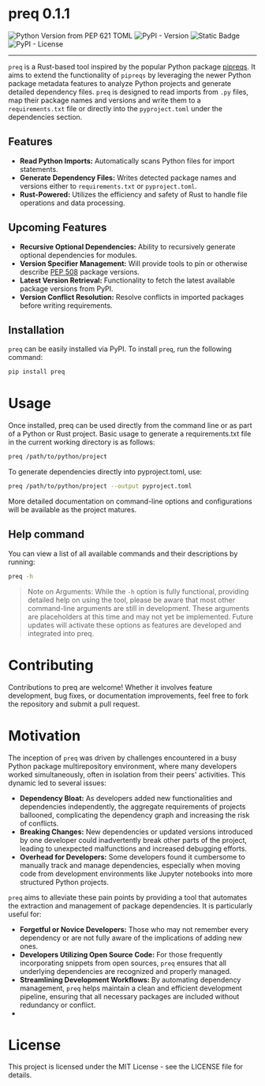 # preq 0.1.1
![Python Version from PEP 621 TOML](https://img.shields.io/python/required-version-toml?tomlFilePath=https%3A%2F%2Fraw.githubusercontent.com%2Fatbraz%2Fpreq%2Fmain%2Fpyproject.toml&style=for-the-badge&logo=python&logoColor=f9d35a&label=%20&labelColor=3d6fa0&color=555555)
![PyPI - Version](https://img.shields.io/pypi/v/preq?style=for-the-badge&link=https%3A%2F%2Fpypi.org%2Fproject%2Fpreq%2F)
![Static Badge](https://img.shields.io/badge/Written_in_Rust-_?style=for-the-badge&logo=rust&logoColor=orange&labelColor=303030&color=555555)
![PyPI - License](https://img.shields.io/pypi/l/preq?style=for-the-badge)

------------------

`preq` is a Rust-based tool inspired by the popular Python package [pipreqs](https://github.com/bndr/pipreqs). It aims to extend the functionality of `pipreqs` by leveraging the newer Python package metadata features to analyze Python projects and generate detailed dependency files. `preq` is designed to read imports from `.py` files, map their package names and versions and write them to a `requirements.txt` file or directly into the `pyproject.toml` under the dependencies section.

## Features

- **Read Python Imports:** Automatically scans Python files for import statements.
- **Generate Dependency Files:** Writes detected package names and versions either to `requirements.txt` or `pyproject.toml`.
- **Rust-Powered:** Utilizes the efficiency and safety of Rust to handle file operations and data processing.

## Upcoming Features

- **Recursive Optional Dependencies:** Ability to recursively generate optional dependencies for modules.
- **Version Specifier Management:** Will provide tools to pin or otherwise describe [PEP 508](https://peps.python.org/pep-0508/) package versions.
- **Latest Version Retrieval:** Functionality to fetch the latest available package versions from PyPI.
- **Version Conflict Resolution:** Resolve conflicts in imported packages before writing requirements.

## Installation

`preq` can be easily installed via PyPI. To install `preq`, run the following command:

```bash
pip install preq
```

# Usage
Once installed, preq can be used directly from the command line or as part of a Python or Rust project. Basic usage to generate a requirements.txt file in the current working directory is as follows:

```bash
preq /path/to/python/project
```
To generate dependencies directly into pyproject.toml, use:
```bash
preq /path/to/python/project --output pyproject.toml
```

More detailed documentation on command-line options and configurations will be available as the project matures.

## Help command
You can view a list of all available commands and their descriptions by running:
```bash
preq -h
```
>Note on Arguments:
While the `-h` option is fully functional, providing detailed help on using the tool, please be aware that most other command-line arguments are still in development. These arguments are placeholders at this time and may not yet be implemented. Future updates will activate these options as features are developed and integrated into preq.

# Contributing
Contributions to preq are welcome! Whether it involves feature development, bug fixes, or documentation improvements, feel free to fork the repository and submit a pull request.

# Motivation

The inception of `preq` was driven by challenges encountered in a busy Python package multirepository environment, where many developers worked simultaneously, often in isolation from their peers' activities. This dynamic led to several issues:

- **Dependency Bloat:** As developers added new functionalities and dependencies independently, the aggregate requirements of projects ballooned, complicating the dependency graph and increasing the risk of conflicts.
- **Breaking Changes:** New dependencies or updated versions introduced by one developer could inadvertently break other parts of the project, leading to unexpected malfunctions and increased debugging efforts.
- **Overhead for Developers:** Some developers found it cumbersome to manually track and manage dependencies, especially when moving code from development environments like Jupyter notebooks into more structured Python projects.

`preq` aims to alleviate these pain points by providing a tool that automates the extraction and management of package dependencies. It is particularly useful for:

- **Forgetful or Novice Developers:** Those who may not remember every dependency or are not fully aware of the implications of adding new ones.
- **Developers Utilizing Open Source Code:** For those frequently incorporating snippets from open sources, `preq` ensures that all underlying dependencies are recognized and properly managed.
- **Streamlining Development Workflows:** By automating dependency management, `preq` helps maintain a clean and efficient development pipeline, ensuring that all necessary packages are included without redundancy or conflict.
- 
# License
This project is licensed under the MIT License - see the LICENSE file for details.